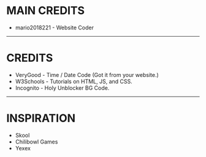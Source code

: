 # MAIN CREDITS

* mario2018221 - Website Coder
______________________________________________

# CREDITS


* VeryGood - Time / Date Code (Got it from your website.)
* W3Schools - Tutorials on HTML, JS, and CSS.
* Incognito - Holy Unblocker BG Code.

______________________________________________

# INSPIRATION

* Skool
* Chilibowl Games
* Yexex

